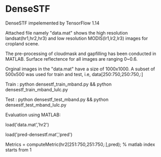 # DenseSTF

DenseSTF impelemented by TensorFlow 1.14 

Attached file namely "data.mat" shows the high resolution landsat(hr1,hr2,hr3) and low resolution MODIS(lr1,lr2,lr3) images for cropland scene.

The pre-processing of cloudmask and gapfilling has been conducted in MATLAB. Surface reflectence for all images are ranging 0~0.6.

Orginal images in the "data.mat" have a size of 1000x1000. A subset of 500x500 was used for train and test, i.e, data[250:750,250:750,:]

Train :
python densestf_train_mband.py && python densestf_train_mband_lulc.py

Test :
python densestf_test_mband.py && python densestf_test_mband_lulc.py

Evaluation using MATLAB:

load('data.mat','hr2')

load('pred-densestf.mat','pred')

Metrics = computeMetric(hr2[251:750,251:750,:],pred); % matlab index starts from 1


